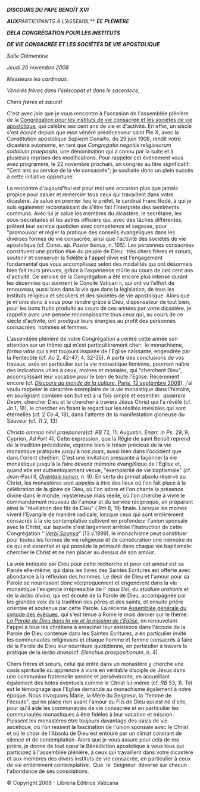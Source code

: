***DISCOURS DU PAPE BENOÎT XVI***

***AUX**PARTICIPANTS À L'ASSEMBL*** ***ÉE*** ***PLÉNIÈRE***

***DE******LA CONGRÉGATION POUR LES INSTITUTS***

***DE VIE CONSACRÉE ET LES SOCIÉTÉS DE VIE APOSTOLIQUE***

*Salle Clémentine*

*Jeudi 20 novembre 2008*

*Messieurs les cardinaux,*

*Vénérés frères dans l'épiscopat et dans le sacerdoce,*

*Chers frères et sœurs!*

C'est avec joie que je vous rencontre à l'occasion de l'assemblée plénière de la [Congrégation pour les instituts de vie consacrée et les sociétés de vie apostolique](http://www.vatican.va/roman_curia/congregations/ccscrlife/index_fr.htm), qui célèbre ses cent ans de vie et d'activité. En effet, un siècle s'est écoulé depuis que mon vénéré prédécesseur saint Pie X, avec la Constitution apostolique *Sapienti Consilio*, du 29 juin 1908, rendit votre dicastère autonome, en tant que *Congregatio negotiis religiosorum sodalium praeposita*, une dénomination qui a connu par la suite et à plusieurs reprises des modifications. Pour rappeler cet événement vous avez programmé, le 22 novembre prochain, un congrès au titre significatif:  "Cent ans au service de la vie consacrée"; je souhaite donc un plein succès à cette initiative opportune.

La rencontre d'aujourd'hui est pour moi une occasion plus que jamais propice pour saluer et remercier tous ceux qui travaillent dans votre dicastère. Je salue en premier lieu le préfet, le cardinal Franc Rodé, à qui je suis également reconnaissant de s'être fait l'interprète des sentiments communs. Avec lui je salue les membres du dicastère, le secrétaire, les sous-secrétaires et les autres officiers qui, avec des tâches différentes, prêtent leur service quotidien avec compétence et sagesse, pour "promouvoir et régler la pratique des conseils évangéliques dans les diverses formes de vie consacrée, ainsi que l'activité des sociétés de vie apostolique (cf. Const. ap. *Pastor bonus*, n. 105). Les personnes consacrées constituent une portion élue du peuple de Dieu:  très chers frères et sœurs, soutenir et conserver la fidélité à l'appel divin est l'engagement fondamental que vous accomplissez selon des modalités qui ont désormais bien fait leurs preuves, grâce à l'expérience mûrie au cours de ces cent ans d'activité. Ce service de la Congrégation a été encore plus intense durant les décennies qui suivirent le Concile Vatican ii, qui ont vu l'effort de renouveau, aussi bien dans la vie que dans la législation, de tous les instituts religieux et séculiers et des sociétés de vie apostolique. Alors que je m'unis donc à vous pour rendre grâce à Dieu, dispensateur de tout bien, pour les bons fruits produits au cours de ces années par votre dicastère, je rappelle avec une pensée reconnaissante tous ceux qui, au cours de ce siècle d'activité, ont prodigué leurs énergies au profit des personnes consacrées, hommes et femmes.

L'assemblée plénière de votre Congrégation a centré cette année son attention sur un thème qui m'est particulièrement cher:  le monachisme, *forma vitae* qui s'est toujours inspirée de l'Eglise naissante, engendrée par la Pentecôte (cf. *Ac* 2, 42-47; 4, 32-35). A partir des conclusions de vos travaux, axés en particulier sur la vie monastique féminine, pourront naître des indications utiles à ceux, moines et moniales, qui "cherchent Dieu", accomplissant leur vocation pour le bien de toute l'Eglise. Récemment encore (cf. [*Discours au monde de la culture*, Paris, 12 septembre 2008](/content/benedict-xvi/fr/speeches/2008/september/documents/hf_ben-xvi_spe_20080912_parigi-cultura.html)), j'ai voulu rappeler le caractère exemplaire de la vie monastique dans l'histoire, en soulignant combien son but est à la fois simple et essentiel:  *quaerere Deum*, chercher Dieu et le chercher à travers Jésus Christ qui l'a révélé (cf. *Jn* 1, 18), le chercher en fixant le regard sur les réalités invisibles qui sont éternelles (cf. 2 *Co* 4, 18), dans l'attente de la manifestation glorieuse du Sauveur (cf. *Tt* 2, 13)

*Christo omnino nihil praeponere*(cf. *RB* 72, 11; Augustin, *Enarr. in Ps.* 29, 9; Cyprien, *Ad Fort* 4). Cette expression, que la Règle de saint Benoît reprend de la tradition précédente, exprime bien le trésor précieux de la vie monastique pratiquée jusqu'à nos jours, aussi bien dans l'occident que dans l'orient chrétien. C'est une invitation pressante à façonner la vie monastique jusqu'à la faire devenir mémoire évangélique de l'Eglise et, quand elle est authentiquement vécue, "exemplarité de vie baptismale" (cf. Jean-Paul II, *[Orientale lumen](/content/john-paul-ii/fr/apost_letters/documents/hf_jp-ii_apl_02051995_orientale-lumen.html)*, n. 9). En vertu du primat absolu réservé au Christ, les monastères sont appelés à être des lieux où l'on fait place à la célébration de la gloire de Dieu, où l'on adore et l'on chante la présence divine dans le monde, mystérieuse mais réelle, où l'on cherche à vivre le commandement nouveau de l'amour et du service réciproque, en préparant ainsi la "révélation des fils de Dieu" ( *Rm* 8, 19) finale. Lorsque les moines vivent l'Evangile de manière radicale, lorsque ceux qui sont entièrement consacrés à la vie contemplative cultivent en profondeur l'union sponsale avec le Christ, sur laquelle s'est largement arrêtée l'Instruction de cette Congrégation " *[Verbi Sponsa](http://www.vatican.va/roman_curia/congregations/ccscrlife/documents/rc_con_ccscrlife_doc_13051999_verbi-sponsa_fr.html)*" (13.v.1999), le monachisme peut constituer pour toutes les formes de vie religieuse et de consécration une mémoire de ce qui est essentiel et qui possède la primauté dans chaque vie baptismale:  chercher le Christ et ne rien placer au dessus de son amour.

La voie indiquée par Dieu pour cette recherche et pour cet amour est sa Parole elle-même, qui dans les livres des Saintes Ecritures est offerte avec abondance à la réflexion des hommes. Le désir de Dieu et l'amour pour sa Parole se nourrissent donc réciproquement et engendrent dans la vie monastique l'exigence irrépressible de l' *opus Dei*, du *studium orationis* et de la *lectio divina*, qui est écoute de la Parole de Dieu, accompagnée par les grandes voix de la tradition des pères et des saints, et ensuite prière orientée et soutenue par cette Parole. La récente [Assemblée générale du synode des évêques](http://www.vatican.va/roman_curia/synod/index_fr.htm), qui s'est tenue à Rome le mois dernier sur le thème:  *[La Parole de Dieu dans la vie et la mission de l'Eglise](http://www.vatican.va/roman_curia/synod/documents/rc_synod_doc_20070427_lineamenta-xii-assembly_fr.html)*, en renouvelant l'appel à tous les chrétiens à enraciner leur existence dans l'écoute de la Parole de Dieu contenue dans les Saintes Ecritures, a en particulier invité les communautés religieuses et chaque homme et femme consacrés à faire de la Parole de Dieu leur nourriture quotidienne, en particulier à travers la pratique de la *lectio divina*(cf. *Elenchus praepositionum*, n. 4).

Chers frères et sœurs, celui qui entre dans un monastère y cherche une oasis spirituelle où apprendre à vivre en véritable disciple de Jésus dans une communion fraternelle sereine et persévérante, en accueillant également des hôtes éventuels comme le Christ lui-même (cf. *RB* 53, 1). Tel est le témoignage que l'Eglise demande au monachisme également à notre époque. Nous invoquons Marie, la Mère du Seigneur, la "femme de l'écoute", qui ne place rien avant l'amour du Fils de Dieu qui est né d'elle, pour qu'il aide les communautés de vie consacrée et en particulier les communautés monastiques à être fidèles à leur vocation et mission. Puissent les monastères être toujours davantage des oasis de vie ascétique, où l'on ressent la fascination de l'union sponsale avec le Christ et où le choix de l'Absolu de Dieu est entouré par un climat constant de silence et de contemplation. Alors que je vous assure pour cela de ma prière, je donne de tout cœur la Bénédiction apostolique à vous tous qui participez à l'assemblée plénière, à ceux qui travaillent dans votre dicastère et aux membres des divers instituts de vie consacrée, en particulier à ceux de vie entièrement contemplative.  Que  le  Seigneur  déverse sur chacun l'abondance de ses consolations.

© Copyright 2008 - Libreria Editrice Vaticana